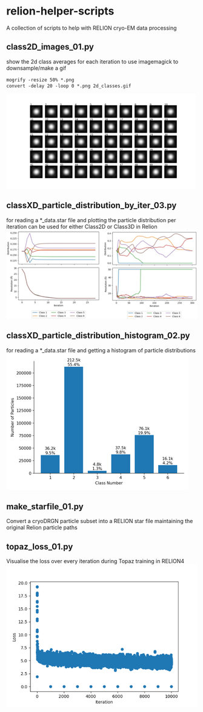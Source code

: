 # relion-helper-scripts
A collection of scripts to help with RELION cryo-EM data processing

## class2D_images_01.py
show the 2d class averages for each iteration
to use imagemagick to downsample/make a gif
```
mogrify -resize 50% *.png
convert -delay 20 -loop 0 *.png 2d_classes.gif
```
![Class averages per iteration as images](/images/2d_classes.gif)

## classXD_particle_distribution_by_iter_03.py
for reading a *_data.star file and plotting the particle distribution per iteration
can be used for either Class2D or Class3D in Relion
![Track particle distribution among classes per iteration](/images/plot_class_distribution_per_iteration.jpg)

## classXD_particle_distribution_histogram_02.py
for reading a *_data.star file and getting a histogram of particle distributions
![Histogram(s) of particle distribution among classes](/images/class_counts_job323_run_ct25_it043_data.star.png)

## make_starfile_01.py
Convert a cryoDRGN particle subset into a RELION star file maintaining the original Relion particle paths

## topaz_loss_01.py
Visualise the loss over every iteration during Topaz training in RELION4
![Loss over Topaz training iterations](/images/topaz_loss.png)
